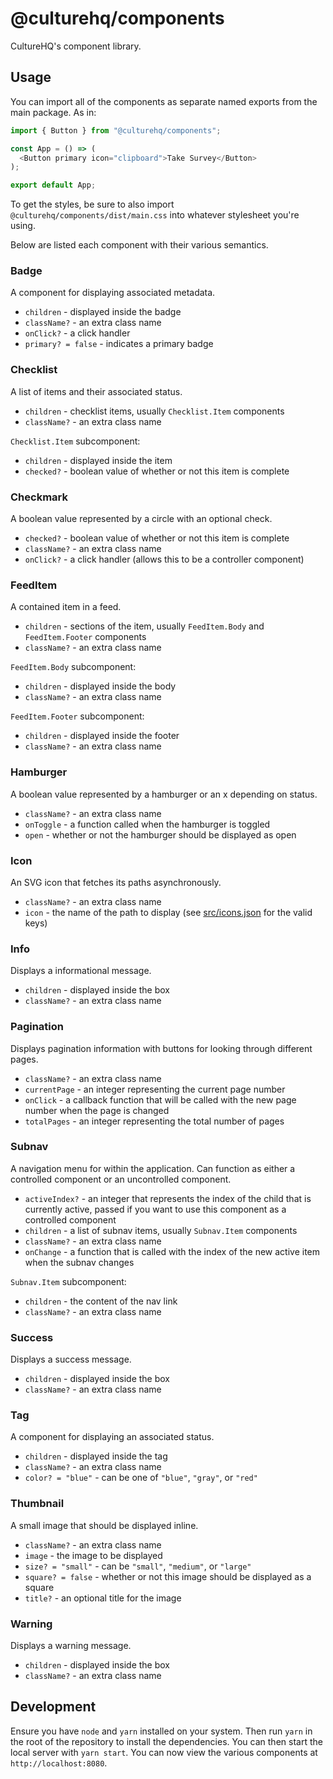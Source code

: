 # @culturehq/components

CultureHQ's component library.

## Usage

You can import all of the components as separate named exports from the main package. As in:

```javascript
import { Button } from "@culturehq/components";

const App = () => (
  <Button primary icon="clipboard">Take Survey</Button>
);

export default App;
```

To get the styles, be sure to also import `@culturehq/components/dist/main.css` into whatever stylesheet you're using.

Below are listed each component with their various semantics.

### Badge

A component for displaying associated metadata.

* `children` - displayed inside the badge
* `className?` - an extra class name
* `onClick?` - a click handler
* `primary? = false` - indicates a primary badge

### Checklist

A list of items and their associated status.

* `children` - checklist items, usually `Checklist.Item` components
* `className?` - an extra class name

`Checklist.Item` subcomponent:

* `children` - displayed inside the item
* `checked?` - boolean value of whether or not this item is complete

### Checkmark

A boolean value represented by a circle with an optional check.

* `checked?` - boolean value of whether or not this item is complete
* `className?` - an extra class name
* `onClick?` - a click handler (allows this to be a controller component)

### FeedItem

A contained item in a feed.

* `children` - sections of the item, usually `FeedItem.Body` and `FeedItem.Footer` components
* `className?` - an extra class name

`FeedItem.Body` subcomponent:

* `children` - displayed inside the body
* `className?` - an extra class name

`FeedItem.Footer` subcomponent:

* `children` - displayed inside the footer
* `className?` - an extra class name

### Hamburger

A boolean value represented by a hamburger or an x depending on status.

* `className?` - an extra class name
* `onToggle` - a function called when the hamburger is toggled
* `open` - whether or not the hamburger should be displayed as open

### Icon

An SVG icon that fetches its paths asynchronously.

* `className?` - an extra class name
* `icon` - the name of the path to display (see [src/icons.json](src/icons.json) for the valid keys)

### Info

Displays a informational message.

* `children` - displayed inside the box
* `className?` - an extra class name

### Pagination

Displays pagination information with buttons for looking through different pages.

* `className?` - an extra class name
* `currentPage` - an integer representing the current page number
* `onClick` - a callback function that will be called with the new page number when the page is changed
* `totalPages` - an integer representing the total number of pages

### Subnav

A navigation menu for within the application. Can function as either a controlled component or an uncontrolled component.

* `activeIndex?` - an integer that represents the index of the child that is currently active, passed if you want to use this component as a controlled component
* `children` - a list of subnav items, usually `Subnav.Item` components
* `className?` - an extra class name
* `onChange` - a function that is called with the index of the new active item when the subnav changes

`Subnav.Item` subcomponent:

* `children` - the content of the nav link
* `className?` - an extra class name

### Success

Displays a success message.

* `children` - displayed inside the box
* `className?` - an extra class name

### Tag

A component for displaying an associated status.

* `children` - displayed inside the tag
* `className?` - an extra class name
* `color? = "blue"` - can be one of `"blue"`, `"gray"`, or `"red"`

### Thumbnail

A small image that should be displayed inline.

* `className?` - an extra class name
* `image` - the image to be displayed
* `size? = "small"` - can be `"small"`, `"medium"`, or `"large"`
* `square? = false` - whether or not this image should be displayed as a square
* `title?` - an optional title for the image

### Warning

Displays a warning message.

* `children` - displayed inside the box
* `className?` - an extra class name

## Development

Ensure you have `node` and `yarn` installed on your system. Then run `yarn` in the root of the repository to install the dependencies. You can then start the local server with `yarn start`. You can now view the various components at `http://localhost:8080`.
